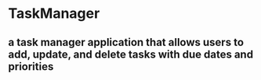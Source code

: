 # TaskManager

## a task manager application that allows users to add, update, and delete tasks with due dates and priorities
